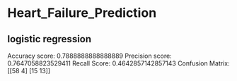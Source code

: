 # Heart_Failure_Prediction


## logistic regression

Accuracy score: 0.7888888888888889
Precision score: 0.7647058823529411
Recall Score: 0.4642857142857143
Confusion Matrix: [[58  4]
 [15 13]]
